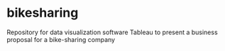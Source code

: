 # bikesharing
Repository for data visualization software  Tableau to present a business proposal for a bike-sharing company

